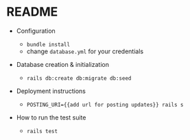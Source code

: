 # README

* Configuration
  * `bundle install`
  * change `database.yml` for your credentials

* Database creation & initialization
  * `rails db:create db:migrate db:seed`

* Deployment instructions
  * `POSTING_URI={{add url for posting updates}} rails s`

* How to run the test suite
  * `rails test`
